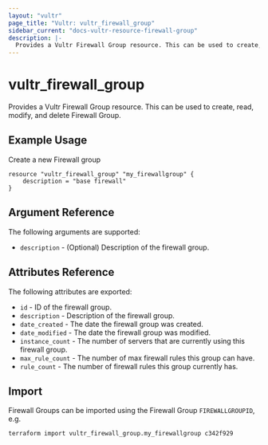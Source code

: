 ```yaml
---
layout: "vultr"
page_title: "Vultr: vultr_firewall_group"
sidebar_current: "docs-vultr-resource-firewall-group"
description: |-
  Provides a Vultr Firewall Group resource. This can be used to create, read, modify, and delete Firewall Group.
---
```


# vultr_firewall_group

Provides a Vultr Firewall Group resource. This can be used to create, read, modify, and delete Firewall Group.

## Example Usage

Create a new Firewall group
```hcl
resource "vultr_firewall_group" "my_firewallgroup" {
	description = "base firewall"
}
```

## Argument Reference

The following arguments are supported:

* `description` - (Optional) Description of the firewall group.

## Attributes Reference

The following attributes are exported:

* `id` - ID of the firewall group.
* `description` - Description of the firewall group.
* `date_created` - The date the firewall group was created.
* `date_modified` - The date the firewall group was modified.
* `instance_count` - The number of servers that are currently using this firewall group.
* `max_rule_count` - The number of max firewall rules this group can have.
* `rule_count` - The number of firewall rules this group currently has.

## Import

Firewall Groups can be imported using the Firewall Group `FIREWALLGROUPID`, e.g.

```
terraform import vultr_firewall_group.my_firewallgroup c342f929
```